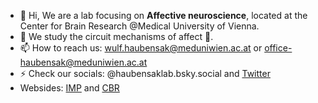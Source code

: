 - 👋 Hi, We are a lab focusing on **Affective neuroscience**, located at the Center for Brain Research @Medical University of Vienna. 
- 👀 We study the circuit mechanisms of affect 🧠.
- 📫 How to reach us: wulf.haubensak@meduniwien.ac.at or office-haubensak@meduniwien.ac.at
- ⚡ Check our socials: @haubensaklab.bsky.social and [Twitter](@HaubensakL)
- Websides: [IMP](https://www.imp.ac.at/groups/wulf-haubensak) and [CBR](https://hirnforschung.meduniwien.ac.at/)

<!---
Affective neuroscience, Center for Brain Research @Medical University of Vienna. We study the circuit mechanisms of affect 🧠.
- 🌱 I’m currently learning ...
- 💞️ I’m looking to collaborate on ...
cbr.meduniwien.ac.at/organisation...
[www.imp.ac.at/groups/wulf-...](https://www.imp.ac.at/groups/wulf-haubensak)
--->
